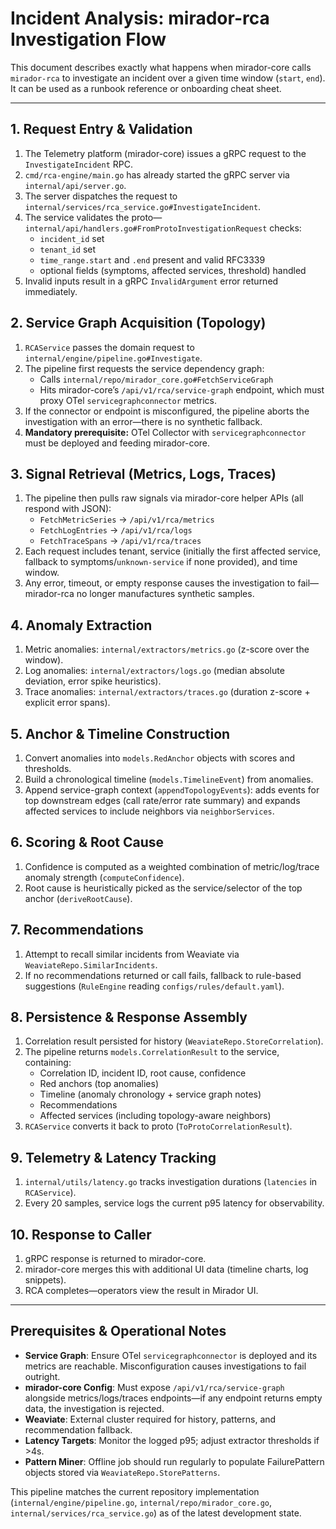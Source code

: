 # Incident Analysis: mirador-rca Investigation Flow

This document describes exactly what happens when mirador-core calls `mirador-rca` to investigate an incident over a given time window (`start`, `end`). It can be used as a runbook reference or onboarding cheat sheet.

---

## 1. Request Entry & Validation

1. The Telemetry platform (mirador-core) issues a gRPC request to the `InvestigateIncident` RPC.
2. `cmd/rca-engine/main.go` has already started the gRPC server via `internal/api/server.go`.
3. The server dispatches the request to `internal/services/rca_service.go#InvestigateIncident`.
4. The service validates the proto—`internal/api/handlers.go#FromProtoInvestigationRequest` checks:
   - `incident_id` set
   - `tenant_id` set
   - `time_range.start` and `.end` present and valid RFC3339
   - optional fields (symptoms, affected services, threshold) handled
5. Invalid inputs result in a gRPC `InvalidArgument` error returned immediately.

## 2. Service Graph Acquisition (Topology)

1. `RCAService` passes the domain request to `internal/engine/pipeline.go#Investigate`.
2. The pipeline first requests the service dependency graph:
   - Calls `internal/repo/mirador_core.go#FetchServiceGraph`
   - Hits mirador-core’s `/api/v1/rca/service-graph` endpoint, which must proxy OTel `servicegraphconnector` metrics.
3. If the connector or endpoint is misconfigured, the pipeline aborts the investigation with an error—there is no synthetic fallback.
4. **Mandatory prerequisite:** OTel Collector with `servicegraphconnector` must be deployed and feeding mirador-core.

## 3. Signal Retrieval (Metrics, Logs, Traces)

1. The pipeline then pulls raw signals via mirador-core helper APIs (all respond with JSON):
   - `FetchMetricSeries` → `/api/v1/rca/metrics`
   - `FetchLogEntries` → `/api/v1/rca/logs`
   - `FetchTraceSpans` → `/api/v1/rca/traces`
2. Each request includes tenant, service (initially the first affected service, fallback to symptoms/`unknown-service` if none provided), and time window.
3. Any error, timeout, or empty response causes the investigation to fail—mirador-rca no longer manufactures synthetic samples.

## 4. Anomaly Extraction

1. Metric anomalies: `internal/extractors/metrics.go` (z-score over the window).
2. Log anomalies: `internal/extractors/logs.go` (median absolute deviation, error spike heuristics).
3. Trace anomalies: `internal/extractors/traces.go` (duration z-score + explicit error spans).

## 5. Anchor & Timeline Construction

1. Convert anomalies into `models.RedAnchor` objects with scores and thresholds.
2. Build a chronological timeline (`models.TimelineEvent`) from anomalies.
3. Append service-graph context (`appendTopologyEvents`): adds events for top downstream edges (call rate/error rate summary) and expands affected services to include neighbors via `neighborServices`.

## 6. Scoring & Root Cause

1. Confidence is computed as a weighted combination of metric/log/trace anomaly strength (`computeConfidence`).
2. Root cause is heuristically picked as the service/selector of the top anchor (`deriveRootCause`).

## 7. Recommendations

1. Attempt to recall similar incidents from Weaviate via `WeaviateRepo.SimilarIncidents`.
2. If no recommendations returned or call fails, fallback to rule-based suggestions (`RuleEngine` reading `configs/rules/default.yaml`).

## 8. Persistence & Response Assembly

1. Correlation result persisted for history (`WeaviateRepo.StoreCorrelation`).
2. The pipeline returns `models.CorrelationResult` to the service, containing:
   - Correlation ID, incident ID, root cause, confidence
   - Red anchors (top anomalies)
   - Timeline (anomaly chronology + service graph notes)
   - Recommendations
   - Affected services (including topology-aware neighbors)
3. `RCAService` converts it back to proto (`ToProtoCorrelationResult`).

## 9. Telemetry & Latency Tracking

1. `internal/utils/latency.go` tracks investigation durations (`latencies` in `RCAService`).
2. Every 20 samples, service logs the current p95 latency for observability.

## 10. Response to Caller

1. gRPC response is returned to mirador-core.
2. mirador-core merges this with additional UI data (timeline charts, log snippets).
3. RCA completes—operators view the result in Mirador UI.

---

## Prerequisites & Operational Notes

- **Service Graph**: Ensure OTel `servicegraphconnector` is deployed and its metrics are reachable. Misconfiguration causes investigations to fail outright.
- **mirador-core Config**: Must expose `/api/v1/rca/service-graph` alongside metrics/logs/traces endpoints—if any endpoint returns empty data, the investigation is rejected.
- **Weaviate**: External cluster required for history, patterns, and recommendation fallback.
- **Latency Targets**: Monitor the logged p95; adjust extractor thresholds if >4s.
- **Pattern Miner**: Offline job should run regularly to populate FailurePattern objects stored via `WeaviateRepo.StorePatterns`.

This pipeline matches the current repository implementation (`internal/engine/pipeline.go`, `internal/repo/mirador_core.go`, `internal/services/rca_service.go`) as of the latest development state.
